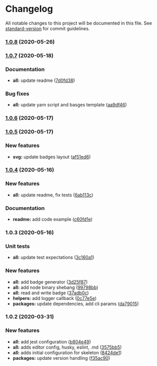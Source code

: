 # Changelog

All notable changes to this project will be documented in this file. See [standard-version](https://github.com/conventional-changelog/standard-version) for commit guidelines.

### [1.0.8](https://github.com/adam-sokolowski/badges/compare/v1.0.7...v1.0.8) (2020-05-26)

### [1.0.7](https://github.com/adam-sokolowski/badges/compare/v1.0.6...v1.0.7) (2020-05-18)


### Documentation

* **all:** update readme ([7d0fd38](https://github.com/adam-sokolowski/badges/commit/7d0fd38390c12a2f56e023340cb52b7836d6e7b7))


### Bug fixes

* **all:** update yarn script and basges template ([aa9df46](https://github.com/adam-sokolowski/badges/commit/aa9df462e33b0aed2c52ba1939eb987130b91846))

### [1.0.6](https://github.com/adam-sokolowski/badges/compare/v1.0.5...v1.0.6) (2020-05-17)

### [1.0.5](https://github.com/adam-sokolowski/badges/compare/v1.0.4...v1.0.5) (2020-05-17)


### New features

* **svg:** update badges layout ([af51ed6](https://github.com/adam-sokolowski/badges/commit/af51ed664216caa494da570e533e165541065d1e))

### [1.0.4](https://github.com/adam-sokolowski/badges/compare/v1.0.3...v1.0.4) (2020-05-16)


### New features

* **all:** update readme, fix tests ([6ab113c](https://github.com/adam-sokolowski/badges/commit/6ab113cc19b914afb486049ca8dfbbe67f6508ac))


### Documentation

* **readme:** add code example ([c60fd1e](https://github.com/adam-sokolowski/badges/commit/c60fd1e9b310f794712100a49bc7a979f306acf5))

### 1.0.3 (2020-05-16)


### Unit tests

* **all:** update test expectations ([3c160a1](https://github.com/adam-sokolowski/badges/commit/3c160a18e9f590322a5998274c1c8f80da9874a2))


### New features

* **all:** add badge generator ([3d25f87](https://github.com/adam-sokolowski/badges/commit/3d25f873b8d9f7825d61b401bbb388997ae566f0))
* **all:** add node binary shebang ([99798bb](https://github.com/adam-sokolowski/badges/commit/99798bbca39b5341e9cb92759c04a9ac481b6139))
* **all:** read and write badge ([37adb0c](https://github.com/adam-sokolowski/badges/commit/37adb0c484e2eea97260176629790522f42ddd57))
* **helpers:** add logger callback ([0c77e5e](https://github.com/adam-sokolowski/badges/commit/0c77e5ed9e9f0ae6799c878a691e23d18f19c1b3))
* **packages:** update dependencies, add cli params ([da79015](https://github.com/adam-sokolowski/badges/commit/da79015ccd8049018384a748cacf1e05bd2fdcee))

### 1.0.2 (2020-03-31)


### New features

* **all:** add jest configuration ([b804e49](https://github.com/adam-sokolowski/ts-skeleton/commit/b804e494d54392b8fb5bf2ffe33b6736a233c5ae))
* **all:** adds editor config, husky, eslint, .md ([3575bb5](https://github.com/adam-sokolowski/ts-skeleton/commit/3575bb594814e3fe72a077b3f180ee45ec2087be))
* **all:** adds initial configuration for skeleton ([8424de1](https://github.com/adam-sokolowski/ts-skeleton/commit/8424de131f7bb86cf20310d61d5de0b9502c45d8))
* **packages:** update version handling ([f35ac90](https://github.com/adam-sokolowski/ts-skeleton/commit/f35ac904ff1b9c50bd4b73777ace35a9eb85bc02))
